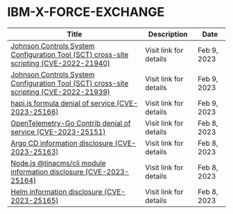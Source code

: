 

# IBM-X-FORCE-EXCHANGE

 |Title|Description|Date|
 |---|---|---|
 |[Johnson Controls System Configuration Tool (SCT) cross-site scripting (CVE-2022-21940)](https://exchange.xforce.ibmcloud.com/activity/list?filter=Vulnerabilities)|Visit link for details|Feb 9, 2023|
 |[Johnson Controls System Configuration Tool (SCT) cross-site scripting (CVE-2022-21939)](https://exchange.xforce.ibmcloud.com/activity/list?filter=Vulnerabilities)|Visit link for details|Feb 9, 2023|
 |[hapi.js formula denial of service (CVE-2023-25166)](https://exchange.xforce.ibmcloud.com/activity/list?filter=Vulnerabilities)|Visit link for details|Feb 9, 2023|
 |[OpenTelemetry-Go Contrib denial of service (CVE-2023-25151)](https://exchange.xforce.ibmcloud.com/activity/list?filter=Vulnerabilities)|Visit link for details|Feb 8, 2023|
 |[Argo CD information disclosure (CVE-2023-25163)](https://exchange.xforce.ibmcloud.com/activity/list?filter=Vulnerabilities)|Visit link for details|Feb 8, 2023|
 |[Node.js @tinacms/cli module information disclosure (CVE-2023-25164)](https://exchange.xforce.ibmcloud.com/activity/list?filter=Vulnerabilities)|Visit link for details|Feb 8, 2023|
 |[Helm information disclosure (CVE-2023-25165)](https://exchange.xforce.ibmcloud.com/activity/list?filter=Vulnerabilities)|Visit link for details|Feb 8, 2023|
 